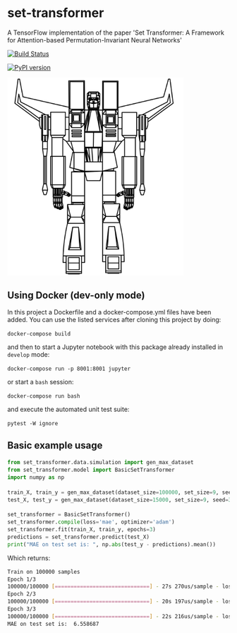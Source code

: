 # set-transformer
A TensorFlow implementation of the paper 'Set Transformer: A Framework for Attention-based Permutation-Invariant Neural Networks'

[![Build Status](https://travis-ci.com/arrigonialberto86/set_transformer.svg?branch=master)](https://travis-ci.com/arrigonialberto86/set_transformer)

[![PyPI version](https://badge.fury.io/py/tensorflow.svg)](https://badge.fury.io/py/tensorflow)

<img src="imgs/transformer.png" alt="Image not found" width="400"/>

## Using Docker (dev-only mode)

In this project a Dockerfile and a docker-compose.yml files have been added. You can use the listed services after cloning this project by doing:

```docker-compose build```

and then to start a Jupyter notebook with this package already installed in `develop` mode:

```docker-compose run -p 8001:8001 jupyter```

or start a `bash` session:

```docker-compose run bash```

and execute the automated unit test suite:

```pytest -W ignore```

## Basic example usage

```python
from set_transformer.data.simulation import gen_max_dataset
from set_transformer.model import BasicSetTransformer
import numpy as np

train_X, train_y = gen_max_dataset(dataset_size=100000, set_size=9, seed=1)
test_X, test_y = gen_max_dataset(dataset_size=15000, set_size=9, seed=3)

set_transformer = BasicSetTransformer()
set_transformer.compile(loss='mae', optimizer='adam')
set_transformer.fit(train_X, train_y, epochs=3)
predictions = set_transformer.predict(test_X)
print("MAE on test set is: ", np.abs(test_y - predictions).mean())
```

Which returns:

```bash
Train on 100000 samples
Epoch 1/3
100000/100000 [==============================] - 27s 270us/sample - loss: 32.8959
Epoch 2/3
100000/100000 [==============================] - 20s 197us/sample - loss: 6.6131
Epoch 3/3
100000/100000 [==============================] - 22s 216us/sample - loss: 6.6121
MAE on test set is:  6.558687
```